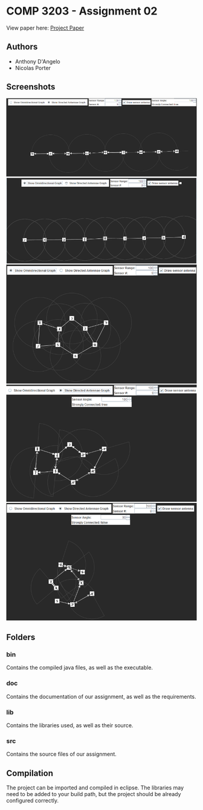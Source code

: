 COMP 3203 - Assignment 02
=========================

View paper here: [Project Paper](https://github.com/surjikal/sensor-orientation/blob/master/doc/Project%20Report.pdf?raw=true)

## Authors

- Anthony D'Angelo
- Nicolas Porter

## Screenshots
![1](screenshots/1.png)
![2](screenshots/2.png)
![3](screenshots/3.png)
![4](screenshots/4.png)
![5](screenshots/5.png)

## Folders

### bin
Contains the compiled java files, as well as the executable.

### doc
Contains the documentation of our assignment, as well as the requirements.

### lib
Contains the libraries used, as well as their source.

### src
Contains the source files of our assignment.


## Compilation

The project can be imported and compiled in eclipse. The libraries may need to be
added to your build path, but the project should be already configured correctly.
